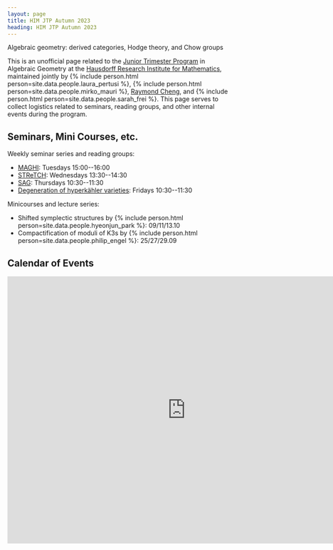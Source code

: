 ```yaml
---
layout: page
title: HIM JTP Autumn 2023
heading: HIM JTP Autumn 2023
---
```

<span class="subheading">Algebraic geometry: derived categories, Hodge theory, and Chow groups</span>

This is an unofficial page related to the [Junior Trimester
Program](https://www.him.uni-bonn.de/programs/current-trimester-program/jtp-algebraic-geometry/description/)
in Algebraic Geometry at the [Hausdorff Research Institute for
Mathematics](https://www.him.uni-bonn.de/), maintained jointly by
{% include person.html person=site.data.people.laura_pertusi %},
{% include person.html person=site.data.people.mirko_mauri %},
[Raymond Cheng](/), and
{% include person.html person=site.data.people.sarah_frei %}. This page serves
to collect logistics related to seminars, reading groups, and other internal
events during the program.

## Seminars, Mini Courses, etc.

Weekly seminar series and reading groups:
- [MAGHI](/jtp-MAGHI): Tuesdays 15:00--16:00
- [STReTCH](https://sites.google.com/view/stretchseminar): Wednesdays 13:30--14:30
- [SAG](/jtp-SAG): Thursdays 10:30--11:30
- [Degeneration of hyperkähler varieties](/assets/Degenerations_of_hyperkahler_varieties.pdf): Fridays 10:30--11:30

Minicourses and lecture series:
- Shifted symplectic structures by
{% include person.html person=site.data.people.hyeonjun_park %}: 09/11/13.10
- Compactification of moduli of K3s by
{% include person.html person=site.data.people.philip_engel %}: 25/27/29.09


## Calendar of Events

<iframe src="https://calendar.google.com/calendar/embed?src=c_d3b3faf1ce15d1f408c9caeb4990ccbd947fe5fd318310da0248f96681f60477%40group.calendar.google.com&ctz=Europe%2FBerlin" style="border: 0" width="800" height="600" frameborder="0" scrolling="no"></iframe>
